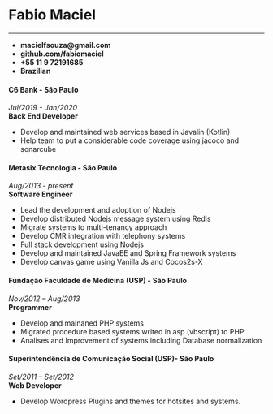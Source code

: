 Fabio Maciel
==============

--------------
* __macielfsouza@gmail.com__
* __github.com/fabiomaciel__
* __+55 11 9 72191685__
* __Brazilian__


#### C6 Bank - São Paulo 

_Jul/2019 - Jan/2020_<br/>
__Back End Developer__

* Develop and maintained web services based in Javalin (Kotlin)
* Help team to put a considerable code coverage using jacoco and sonarcube

#### Metasix Tecnologia - São Paulo 

_Aug/2013 - present_<br/>
__Software Engineer__

* Lead the development and adoption of Nodejs
* Develop distributed Nodejs message system using Redis
* Migrate systems to multi-tenancy approach
* Develop CMR integration  with telephony systems
* Full stack development using Nodejs 
* Develop and maintained JavaEE and Spring Framework systems
* Develop canvas game using Vanilla Js and Cocos2s-X


#### Fundação Faculdade de Medicina (USP) - São Paulo

_Nov/2012 – Aug/2013_ <br/>
__Programmer__

* Develop and mainaned PHP systems
* Migrated procedure based systems writed in asp (vbscript) to PHP
* Analises and Improvement of systems including Database normalization


#### Superintendência de Comunicação Social (USP)- São Paulo 

_Set/2011 – Set/2012_<br/>
__Web Developer__

* Develop Wordpress Plugins and themes for hotsites and systems.
